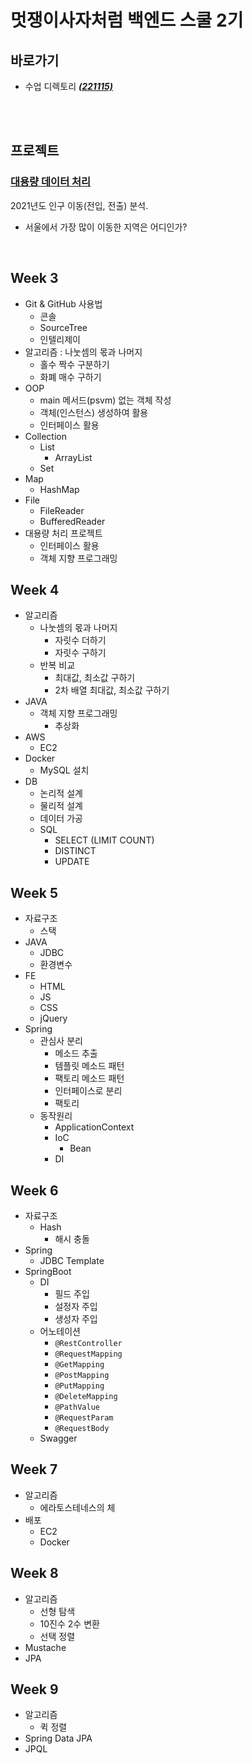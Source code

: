# 멋쟁이사자처럼 백엔드 스쿨 2기

## 바로가기

[//]: # ( + 과제 디렉토리 **_[&#40;221021&#41;]&#40;https://github.com/menuhwang/LikeLion/tree/main/src/week5/_221021/homework&#41;_**)

 + 수업 디렉토리 **_[(221115)](https://github.com/menuhwang/LikeLion/tree/main/src/week9/_221115/study)_**

<br><br>

## 프로젝트

### [대용량 데이터 처리](https://github.com/menuhwang/LikeLion/tree/main/src/week3/_221007/study/bigdata_project_refactor)
2021년도 인구 이동(전입, 전출) 분석.

 + 서울에서 가장 많이 이동한 지역은 어디인가?

<br>

## Week 3
+ Git & GitHub 사용법
  + 콘솔
  + SourceTree
  + 인텔리제이
+ 알고리즘 : 나눗셈의 몫과 나머지
  + 홀수 짝수 구분하기
  + 화폐 매수 구하기
+ OOP
  + main 메서드(psvm) 없는 객체 작성
  + 객체(인스턴스) 생성하여 활용
  + 인터페이스 활용
+ Collection
  + List
    + ArrayList
  + Set
+ Map
  + HashMap
+ File
  + FileReader
  + BufferedReader
+ 대용량 처리 프로젝트
  + 인터페이스 활용
  + 객체 지향 프로그래밍

## Week 4
+ 알고리즘
  + 나눗셈의 몫과 나머지
    + 자릿수 더하기
    + 자릿수 구하기
  + 반복 비교
    + 최대값, 최소값 구하기
    + 2차 배열 최대값, 최소값 구하기
+ JAVA
  + 객체 지향 프로그래밍
    + 추상화
+ AWS
  + EC2
+ Docker
  + MySQL 설치
+ DB
  + 논리적 설계
  + 물리적 설계
  + 데이터 가공
  + SQL
    + SELECT (LIMIT COUNT)
    + DISTINCT
    + UPDATE

## Week 5
+ 자료구조
  + 스택
+ JAVA
  + JDBC
  + 환경변수
+ FE
  + HTML
  + JS
  + CSS
  + jQuery
+ Spring
  + 관심사 분리
    + 메소드 추출
    + 템플릿 메소드 패턴
    + 팩토리 메소드 패턴
    + 인터페이스로 분리
    + 팩토리
  + 동작원리
    + ApplicationContext
    + IoC
      + Bean
    + DI
    
## Week 6
+ 자료구조
  + Hash
    + 해시 충돌
+ Spring
  + JDBC Template
+ SpringBoot
  + DI
    + 필드 주입
    + 설정자 주입
    + 생성자 주입
  + 어노테이션
    + `@RestController`
    + `@RequestMapping`
    + `@GetMapping`
    + `@PostMapping`
    + `@PutMapping`
    + `@DeleteMapping`
    + `@PathValue`
    + `@RequestParam`
    + `@RequestBody`
  + Swagger

## Week 7
+ 알고리즘
  + 에라토스테네스의 체
+ 배포
  + EC2
  + Docker

## Week 8
+ 알고리즘
  + 선형 탐색
  + 10진수 2수 변환
  + 선택 정렬
+ Mustache
+ JPA

## Week 9
+ 알고리즘
  + 퀵 정렬
+ Spring Data JPA
+ JPQL